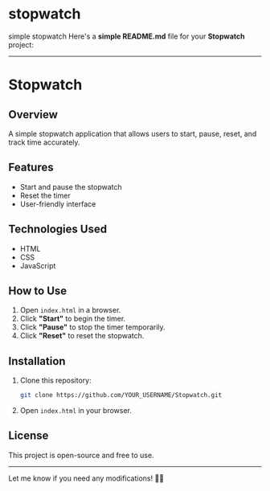 # stopwatch
simple stopwatch
Here's a **simple README.md** file for your **Stopwatch** project:  

---

# **Stopwatch**  

## **Overview**  
A simple stopwatch application that allows users to start, pause, reset, and track time accurately.  

## **Features**  
- Start and pause the stopwatch  
- Reset the timer  
- User-friendly interface  

## **Technologies Used**  
- HTML  
- CSS  
- JavaScript  

## **How to Use**  
1. Open `index.html` in a browser.  
2. Click **"Start"** to begin the timer.  
3. Click **"Pause"** to stop the timer temporarily.  
4. Click **"Reset"** to reset the stopwatch.  

## **Installation**  
1. Clone this repository:  
   ```bash
   git clone https://github.com/YOUR_USERNAME/Stopwatch.git
   ```
2. Open `index.html` in your browser.  

## **License**  
This project is open-source and free to use.  

---

Let me know if you need any modifications! 🚀😊
